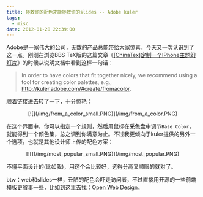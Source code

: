 ```yaml
---
title: 拯救你的配色才能拯救你的slides -- Adobe kuler
tags:
  - misc
date: 2012-01-28 22:39:00
---
```


Adobe是一家伟大的公司，无数的产品总能带给大家惊喜，今天又一次认识到了这一点。刚刚在浏览BBS TeX版的这篇文章《[[ChinaTex]定制一个IPhone主题幻灯片](http://bbs.seu.edu.cn/bbscon.php?bid=230&amp;id=3417)》的时候从说明文档中看到这样一句话：
> In  order to have colors that ﬁt together nicely, we recommend using a tool  for creating color palettes, e.g.,  http://kuler.adobe.com/#create/fromacolor.

顺着链接进去转了一下，十分惊艳：
<div class="separator" style="clear: both; text-align: center;">[![](/img/from_a_color_small.PNG)](/img/from_a_color.PNG)</div>

在这个界面中，你可以指定一个规则，然后用鼠标在采色盘中调节`Base Color`，就能得到一个颜色集，总之调到你满意为止。不过我更倾向于kuler提供的另外一个选项，也就是其他设计师上传的配色方案：
<div class="separator" style="clear: both; text-align: center;">[![](/img/most_popular_small.PNG)](/img/most_popular.PNG)</div>

不懂平面设计的(比如我)，用这个会比较好，选得分高又顺眼的就对了。

btw：web和slides一样，丑陋的配色会吓走访问者，不过直接用开源的一些前端模板更省事一些，比如到这里去找：[Open Web Design](http://www.openwebdesign.org/)。
